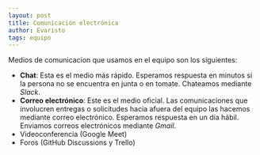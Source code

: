 ```yaml
---
layout: post
title: Comunicación electrónica
author: Evaristo
tags: equipo
---
```


Medios de comunicacíon que usamos en el equipo son los siguientes:

- **Chat**: Esta es el medio más rápido. Esperamos respuesta en minutos si la persona no se
  encuentra en junta o en tomate. Chateamos mediante _Slack_.
- **Correo electrónico**: Este es el medio oficial. Las comunicaciones que involucren entregas o
  solicitudes hacia afuera del equipo las hacemos mediante correo electrónico. Esperamos respuesta
  en un día hábil. Enviamos correos electrónicos mediante _Gmail_.
- Videoconferencia (Google Meet)
- Foros (GitHub Discussions y Trello)
